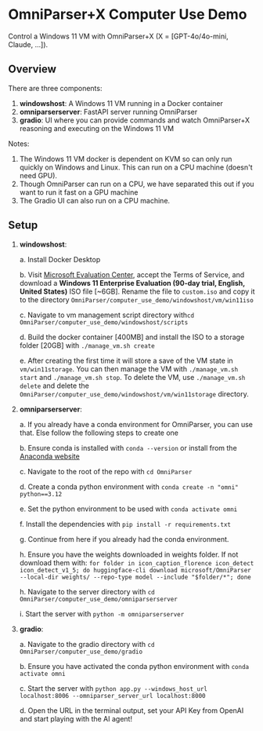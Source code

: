 # OmniParser+X Computer Use Demo

Control a Windows 11 VM with OmniParser+X (X = [GPT-4o/4o-mini, Claude, ...]).

## Overview

There are three components:

1. **windowshost**: A Windows 11 VM running in a Docker container
2. **omniparserserver**: FastAPI server running OmniParser
3. **gradio**: UI where you can provide commands and watch OmniParser+X reasoning and executing on the Windows 11 VM

Notes:
1. The Windows 11 VM docker is dependent on KVM so can only run quickly on Windows and Linux. This can run on a CPU machine (doesn't need GPU).
2. Though OmniParser can run on a CPU, we have separated this out if you want to run it fast on a GPU machine
3. The Gradio UI can also run on a CPU machine.

## Setup

1. **windowshost**:

   a. Install Docker Desktop
   
   b. Visit [Microsoft Evaluation Center](https://info.microsoft.com/ww-landing-windows-11-enterprise.html), accept the Terms of Service, and download a **Windows 11 Enterprise Evaluation (90-day trial, English, United States)** ISO file [~6GB]. Rename the file to `custom.iso` and copy it to the directory `OmniParser/computer_use_demo/windowshost/vm/win11iso`
   
   c. Navigate to vm management script directory with`cd OmniParser/computer_use_demo/windowshost/scripts`
   
   d. Build the docker container [400MB] and install the ISO to a storage folder [20GB] with `./manage_vm.sh create`
   
   e. After creating the first time it will store a save of the VM state in `vm/win11storage`. You can then manage the VM with `./manage_vm.sh start` and `./manage_vm.sh stop`. To delete the VM, use `./manage_vm.sh delete` and delete the `OmniParser/computer_use_demo/windowshost/vm/win11storage` directory.

2. **omniparserserver**:

   a. If you already have a conda environment for OmniParser, you can use that. Else follow the following steps to create one
   
   b. Ensure conda is installed with `conda --version` or install from the [Anaconda website](https://www.anaconda.com/download/success)
   
   c. Navigate to the root of the repo with `cd OmniParser`
   
   d. Create a conda python environment with `conda create -n "omni" python==3.12`
   
   e. Set the python environment to be used with `conda activate omni`
   
   f. Install the dependencies with `pip install -r requirements.txt`
   
   g. Continue from here if you already had the conda environment.
   
   h. Ensure you have the weights downloaded in weights folder. If not download them with:
   `for folder in icon_caption_florence icon_detect icon_detect_v1_5; do huggingface-cli download microsoft/OmniParser --local-dir weights/ --repo-type model --include "$folder/*"; done`
   
   h. Navigate to the server directory with `cd OmniParser/computer_use_demo/omniparserserver`
   
   i. Start the server with `python -m omniparserserver`

3. **gradio**:

    a. Navigate to the gradio directory with `cd OmniParser/computer_use_demo/gradio`

    b. Ensure you have activated the conda python environment with `conda activate omni`

    c. Start the server with `python app.py --windows_host_url localhost:8006 --omniparser_server_url localhost:8000`

    d. Open the URL in the terminal output, set your API Key from OpenAI and start playing with the AI agent!
